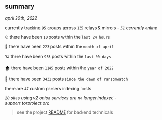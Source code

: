 
## summary
_april 20th, 2022_

currently tracking `95` groups across `135` relays & mirrors - _`51` currently online_

⏲ there have been `10` posts within the `last 24 hours`

🦈 there have been `223` posts within the `month of april`

🪐 there have been `953` posts within the `last 90 days`

🏚 there have been `1145` posts within the `year of 2022`

🦕 there have been `3431` posts `since the dawn of ransomwatch`

there are `47` custom parsers indexing posts

_`20` sites using v2 onion services are no longer indexed - [support.torproject.org](https://support.torproject.org/onionservices/v2-deprecation/)_

> see the project [README](https://github.com/thetanz/ransomwatch#ransomwatch--) for backend technicals
